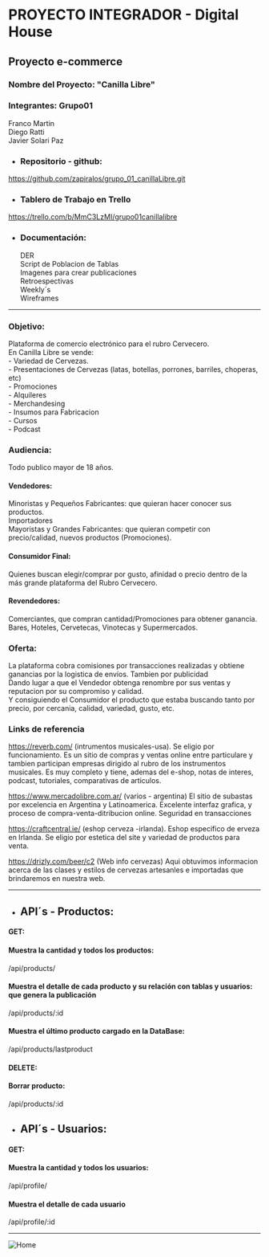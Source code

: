# PROYECTO INTEGRADOR - Digital House

## Proyecto e-commerce

### Nombre del Proyecto: "Canilla Libre"

### Integrantes: Grupo01

Franco Martin
<br>Diego Ratti
<br>Javier Solari Paz

-   ### Repositorio - github:

https://github.com/zapiralos/grupo_01_canillaLibre.git

-   ### Tablero de Trabajo en Trello

https://trello.com/b/MmC3LzMI/grupo01canillalibre

-   ### Documentación:
    DER<br>
    Script de Poblacion de Tablas<br>
    Imagenes para crear publicaciones<br>
    Retroespectivas<br>
    Weekly´s<br>
    Wireframes

---

### Objetivo:

Plataforma de comercio electrónico para el rubro Cervecero.
<br>En Canilla Libre se vende:
<br>- Variedad de Cervezas.
<br>- Presentaciones de Cervezas (latas, botellas, porrones, barriles, choperas, etc)
<br>- Promociones
<br>- Alquileres
<br>- Merchandesing
<br>- Insumos para Fabricacion
<br>- Cursos
<br>- Podcast

### Audiencia:

Todo publico mayor de 18 años.

#### Vendedores:

Minoristas y Pequeños Fabricantes: que quieran hacer conocer sus productos.
<br>Importadores
<br>Mayoristas y Grandes Fabricantes: que quieran competir con precio/calidad, nuevos productos (Promociones).

#### Consumidor Final:

Quienes buscan elegir/comprar por gusto, afinidad o precio dentro de la más grande plataforma del Rubro Cervecero.

#### Revendedores:

Comerciantes, que compran cantidad/Promociones para obtener ganancia. Bares, Hoteles, Cervetecas, Vinotecas y Supermercados.

### Oferta:

La plataforma cobra comisiones por transacciones realizadas y obtiene ganancias por la logistica de envíos. Tambien por publicidad
<br>Dando lugar a que el Vendedor obtenga renombre por sus ventas y reputacion por su compromiso y calidad.
<br>Y consiguiendo el Consumidor el producto que estaba buscando tanto por precio, por cercania, calidad, variedad, gusto, etc.

### Links de referencia

https://reverb.com/ (intrumentos musicales-usa). Se eligio por funcionamiento. Es un sitio de compras y ventas online entre particulare y tambien participan empresas dirigido al rubro de los instrumentos musicales. Es muy completo y tiene, ademas del e-shop, notas de interes, podcast, tutoriales, comparativas de articulos.

https://www.mercadolibre.com.ar/ (varios - argentina) El sitio de subastas por excelencia en Argentina y Latinoamerica. Excelente interfaz grafica, y proceso de compra-venta-ditribucion online. Seguridad en transacciones

https://craftcentral.ie/ (eshop cerveza -irlanda). Eshop especifico de erveza en Irlanda. Se eligio por estetica del site y variedad de productos para venta.

https://drizly.com/beer/c2 (Web info cervezas) Aqui obtuvimos informacion acerca de las clases y estilos de cervezas artesanles e importadas que brindaremos en nuestra web.

---

-   ## API´s - Productos:

#### **GET:**

#### Muestra la cantidad y todos los productos:

/api/products/

#### Muestra el detalle de cada producto y su relación con tablas y usuarios: que genera la publicación

/api/products/:id

#### Muestra el último producto cargado en la DataBase:

/api/products/lastproduct

#### **DELETE:**

#### Borrar producto:

/api/products/:id

-   ## API´s - Usuarios:

#### **GET:**

#### Muestra la cantidad y todos los usuarios:

/api/profile/

#### Muestra el detalle de cada usuario

/api/profile/:id

---

![Home](https://user-images.githubusercontent.com/62221725/90283456-a4ab7b00-de46-11ea-90f0-4587630f8083.png)

